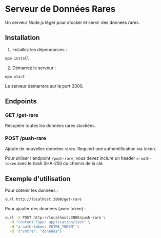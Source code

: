 # Serveur de Données Rares

Un serveur Node.js léger pour stocker et servir des données rares.

## Installation

1. Installez les dépendances :
```bash
npm install
```

2. Démarrez le serveur :
```bash
npm start
```

Le serveur démarrera sur le port 3000.

## Endpoints

### GET /get-rare
Récupère toutes les données rares stockées.

### POST /push-rare
Ajoute de nouvelles données rares. Requiert une authentification via token.

Pour utiliser l'endpoint `/push-rare`, vous devez inclure un header `x-auth-token` avec le hash SHA-256 du chemin de la clé.

## Exemple d'utilisation

Pour obtenir les données :
```bash
curl http://localhost:3000/get-rare
```

Pour ajouter des données (avec token) :
```bash
curl -X POST http://localhost:3000/push-rare \
  -H "Content-Type: application/json" \
  -H "x-auth-token: VOTRE_TOKEN" \
  -d '{"votre": "données"}'
``` 